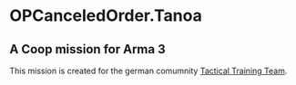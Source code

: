 # OPCanceledOrder.Tanoa
## A Coop mission for Arma 3

This mission is created for the german comumnity [Tactical Training Team](https://www.tacticalteam.de/).
